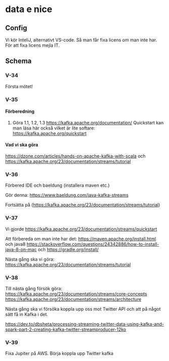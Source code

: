 # data e nice

## Config ##
Vi kör InteliJ, alternativt VS-code. Så man får fixa licens om man inte har. För att fixa licens mejla IT.

## Schema ##
### V-34 ###
Första mötet!
### V-35 ###
#### Förberedning ####
1. Göra 1.1, 1.2, 1.3 https://kafka.apache.org/documentation/
Quickstart kan man läsa här också vilket är lite softare: https://kafka.apache.org/quickstart
#### Vad vi ska göra ####
https://dzone.com/articles/hands-on-apache-kafka-with-scala
och https://kafka.apache.org/23/documentation/streams/tutorial

### V-36 ###
Förbered IDE och baeldung (installera maven etc.)

Gör denna: https://www.baeldung.com/java-kafka-streams

Fortsätta på  (https://kafka.apache.org/23/documentation/streams/tutorial)

### V-37 ###
Vi gjorde https://kafka.apache.org/23/documentation/streams/quickstart

Att förbereda om man inte har det: https://maven.apache.org/install.html och
java8 https://stackoverflow.com/questions/24342886/how-to-install-java-8-on-mac och
https://gradle.org/install/

Nästa gång ska vi göra: https://kafka.apache.org/23/documentation/streams/tutorial

### V-38 ###
Till nästa gång försök göra: 
https://kafka.apache.org/23/documentation/streams/core-concepts
https://kafka.apache.org/23/documentation/streams/architecture

Nästa gång ska vi försöka koppla upp oss mot Twitter API och att på något sätt få in Kafka i det.

https://dev.to/dbsheta/processing-streaming-twitter-data-using-kafka-and-spark-part-2-creating-kafka-twitter-streamproducer-12ko

### V-39 ###

Fixa Jupiter på AWS. Börja koppla upp Twitter kafka
